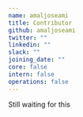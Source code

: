 ```yaml
---
name: amaljoseami
title: Contributor
github: amaljoseami
twitter: ""
linkedin: ""
slack: ""
joining_date: ""
core: false
intern: false
operations: false
---
```


Still waiting for this
